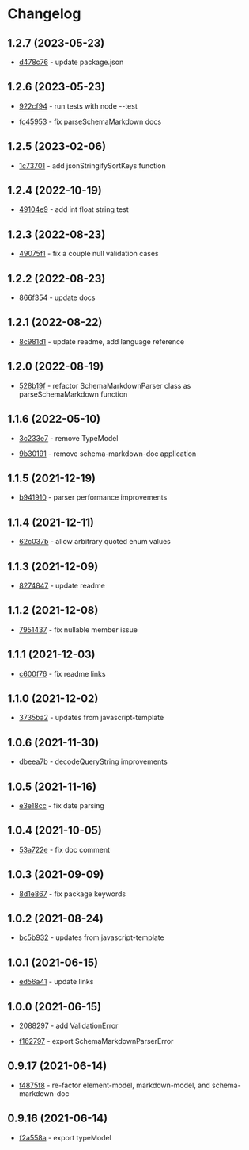 # Changelog

## 1.2.7 (2023-05-23)

- [d478c76](https://github.com/craigahobbs/schema-markdown-js/commit/d478c76) - update package.json

## 1.2.6 (2023-05-23)

- [922cf94](https://github.com/craigahobbs/schema-markdown-js/commit/922cf94) - run tests with node --test

- [fc45953](https://github.com/craigahobbs/schema-markdown-js/commit/fc45953) - fix parseSchemaMarkdown docs

## 1.2.5 (2023-02-06)

- [1c73701](https://github.com/craigahobbs/schema-markdown-js/commit/1c73701) - add jsonStringifySortKeys function

## 1.2.4 (2022-10-19)

- [49104e9](https://github.com/craigahobbs/schema-markdown-js/commit/49104e9) - add int float string test

## 1.2.3 (2022-08-23)

- [49075f1](https://github.com/craigahobbs/schema-markdown-js/commit/49075f1) - fix a couple null validation cases

## 1.2.2 (2022-08-23)

- [866f354](https://github.com/craigahobbs/schema-markdown-js/commit/866f354) - update docs

## 1.2.1 (2022-08-22)

- [8c981d1](https://github.com/craigahobbs/schema-markdown-js/commit/8c981d1) - update readme, add language reference

## 1.2.0 (2022-08-19)

- [528b19f](https://github.com/craigahobbs/schema-markdown-js/commit/528b19f) - refactor SchemaMarkdownParser class as parseSchemaMarkdown function

## 1.1.6 (2022-05-10)

- [3c233e7](https://github.com/craigahobbs/schema-markdown-js/commit/3c233e7) - remove TypeModel

- [9b30191](https://github.com/craigahobbs/schema-markdown-js/commit/9b30191) - remove schema-markdown-doc application

## 1.1.5 (2021-12-19)

- [b941910](https://github.com/craigahobbs/schema-markdown-js/commit/b941910) - parser performance improvements

## 1.1.4 (2021-12-11)

- [62c037b](https://github.com/craigahobbs/schema-markdown-js/commit/62c037b) - allow arbitrary quoted enum values

## 1.1.3 (2021-12-09)

- [8274847](https://github.com/craigahobbs/schema-markdown-js/commit/8274847) - update readme

## 1.1.2 (2021-12-08)

- [7951437](https://github.com/craigahobbs/schema-markdown-js/commit/7951437) - fix nullable member issue

## 1.1.1 (2021-12-03)

- [c600f76](https://github.com/craigahobbs/schema-markdown-js/commit/c600f76) - fix readme links

## 1.1.0 (2021-12-02)

- [3735ba2](https://github.com/craigahobbs/schema-markdown-js/commit/3735ba2) - updates from javascript-template

## 1.0.6 (2021-11-30)

- [dbeea7b](https://github.com/craigahobbs/schema-markdown-js/commit/dbeea7b) - decodeQueryString improvements

## 1.0.5 (2021-11-16)

- [e3e18cc](https://github.com/craigahobbs/schema-markdown-js/commit/e3e18cc) - fix date parsing

## 1.0.4 (2021-10-05)

- [53a722e](https://github.com/craigahobbs/schema-markdown-js/commit/53a722e) - fix doc comment

## 1.0.3 (2021-09-09)

- [8d1e867](https://github.com/craigahobbs/schema-markdown-js/commit/8d1e867) - fix package keywords

## 1.0.2 (2021-08-24)

- [bc5b932](https://github.com/craigahobbs/schema-markdown-js/commit/bc5b932) - updates from javascript-template

## 1.0.1 (2021-06-15)

- [ed56a41](https://github.com/craigahobbs/schema-markdown-js/commit/ed56a41) - update links

## 1.0.0 (2021-06-15)

- [2088297](https://github.com/craigahobbs/schema-markdown-js/commit/2088297) - add ValidationError

- [f162797](https://github.com/craigahobbs/schema-markdown-js/commit/f162797) - export SchemaMarkdownParserError

## 0.9.17 (2021-06-14)

- [f4875f8](https://github.com/craigahobbs/schema-markdown-js/commit/f4875f8) - re-factor element-model, markdown-model, and schema-markdown-doc

## 0.9.16 (2021-06-14)

- [f2a558a](https://github.com/craigahobbs/schema-markdown-js/commit/f2a558a) - export typeModel
